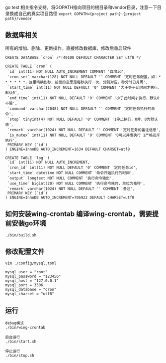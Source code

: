 
go test 相关指令支持，将GOPATH指向项目的根目录和vendor目录，注意一下目录换成自己的真实项目路径
`export GOPATH={project path}:{project path}/vendor`

数据库相关
-----
所有的增加、删除、更新操作，直接修改数据库，修改后重启软件
````
CREATE DATABASE `cron` /*!40100 DEFAULT CHARACTER SET utf8 */
````
````
CREATE TABLE `cron` (
 `id` int(11) NOT NULL AUTO_INCREMENT COMMENT '自增id',
 `cron_set` varchar(128) NOT NULL DEFAULT '' COMMENT '定时任务配置，如：* * * * * *，这里精确到秒，前面的意思是每秒执行一次，分别对应，秒分时日月周',
 `start_time` int(11) NOT NULL DEFAULT '0' COMMENT '大于等于此时间才执行，默认0',
 `end_time` int(11) NOT NULL DEFAULT '0' COMMENT '小于此时间才执行，默认0不限',
 `command` varchar(2048) NOT NULL DEFAULT '' COMMENT '定时任务执行的命令',
 `stop` tinyint(4) NOT NULL DEFAULT '0' COMMENT '1停止执行，0非，0为默认值',
 `remark` varchar(1024) NOT NULL DEFAULT '' COMMENT '定时任务的备注信息',
 `is_mutex` int(11) NOT NULL DEFAULT '0' COMMENT '0可以并发执行 1严格互斥执行',
 PRIMARY KEY (`id`)
) ENGINE=InnoDB AUTO_INCREMENT=1634 DEFAULT CHARSET=utf8
````

````
CREATE TABLE `log` (
 `id` int(11) NOT NULL AUTO_INCREMENT,
 `cron_id` int(11) NOT NULL DEFAULT '0' COMMENT '定时任务id',
 `start_time` datetime NOT NULL COMMENT '命令开始执行的时间',
 `output` longtext NOT NULL COMMENT '执行命令输出',
 `use_time` bigint(20) NOT NULL COMMENT '执行命令耗时，单位为毫秒',
 `remark` varchar(1024) NOT NULL DEFAULT '' COMMENT '备注',
 PRIMARY KEY (`id`)
) ENGINE=InnoDB AUTO_INCREMENT=706922 DEFAULT CHARSET=utf8
````

如何安装wing-crontab
编译wing-crontab，需要提前安装go环境
-----
````
./bin/build.sh
````
修改配置文件
------
````
vim ./config/mysql.toml

mysql_user = "root"
mysql_password = "123456"
mysql_host = "127.0.0.1"
mysql_port = 3306
mysql_database = "cron"
mysql_charset = "utf8"
````
运行
----
````
debug模式
./bin/wing-crontab
````
````
后台运行
./bin/start.sh
````
````
停止运行
./bin/stop.sh
````